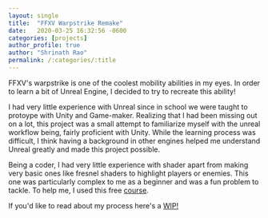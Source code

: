 ```yaml
---
layout: single
title:  "FFXV Warpstrike Remake"
date:   2020-03-25 16:32:56 -0600
categories: [projects] 
author_profile: true
author: "Shrinath Rao"
permalink: /:categories/:title
---
```


FFXV's warpstrike is one of the coolest mobility abilities in my eyes. In order to learn a bit of Unreal Engine, I decided to try to recreate this ability!

I had very little experience with Unreal since in school we were taught to protoype with Unity and Game-maker. Realizing that I had been missing out on a lot, this project was a small attempt to familiarize myself with the unreal workflow being, fairly proficient with Unity. While the learning process was difficult, I think having a background in other engines helped me understand Unreal greatly and made this project possible.

Being a coder, I had very little experience with shader apart from making very basic ones like fresnel shaders to highlight players or enemies. This one was particularly complex to me as a beginner and was a fun problem to tackle. To help me, I used this free <a href ="https://www.youtube.com/watch?v=uQG0SWv5lbw&list=PL78XDi0TS4lFlOVKsNC6LR4sCQhetKJqs">course</a>.


If you'd like to read about my process here's a <a href="https://shrinathrao97.github.io/blog/Warpstrike">WIP!</a>

<!--
INSERT GIF HERE

-->

